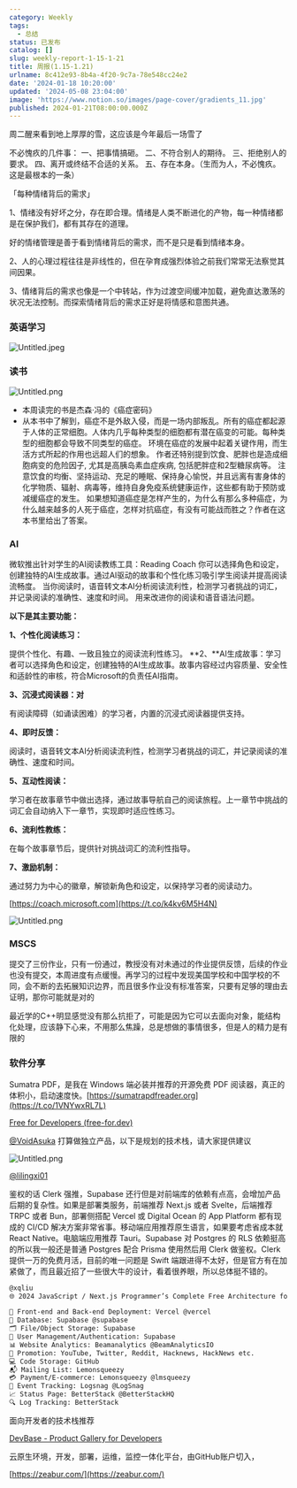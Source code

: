 ```yaml
---
category: Weekly
tags:
  - 总结
status: 已发布
catalog: []
slug: weekly-report-1-15-1-21
title: 周报(1.15-1.21)
urlname: 8c412e93-8b4a-4f20-9c7a-78e548cc24e2
date: '2024-01-18 10:20:00'
updated: '2024-05-08 23:04:00'
image: 'https://www.notion.so/images/page-cover/gradients_11.jpg'
published: 2024-01-21T08:00:00.000Z
---
```


周二醒来看到地上厚厚的雪，这应该是今年最后一场雪了


不必愧疚的几件事：
一、把事情搞砸。
二、不符合别人的期待。
三、拒绝别人的要求。
四、离开或终结不合适的关系。
五、存在本身。（生而为人，不必愧疚。这是最根本的一条）


「每种情绪背后的需求」


1、情绪没有好坏之分，存在即合理。情绪是人类不断进化的产物，每一种情绪都是在保护我们，都有其存在的道理。


好的情绪管理是善于看到情绪背后的需求，而不是只是看到情绪本身。


2、人的心理过程往往是非线性的，但在孕育成强烈体验之前我们常常无法察觉其间因果。


3、情绪背后的需求也像是一个中转站，作为过渡空间缓冲加载，避免直达激荡的状况无法控制。而探索情绪背后的需求正好是将情感和意图共通。


### 英语学习


![Untitled.jpeg](https://prod-files-secure.s3.us-west-2.amazonaws.com/5d24fe63-e567-4804-86f9-9fdc62e13082/faec46dc-9da5-4799-b905-c316418f1168/Untitled.jpeg?X-Amz-Algorithm=AWS4-HMAC-SHA256&X-Amz-Content-Sha256=UNSIGNED-PAYLOAD&X-Amz-Credential=ASIAZI2LB466TYOSP7TG%2F20250213%2Fus-west-2%2Fs3%2Faws4_request&X-Amz-Date=20250213T213258Z&X-Amz-Expires=3600&X-Amz-Security-Token=IQoJb3JpZ2luX2VjEPX%2F%2F%2F%2F%2F%2F%2F%2F%2F%2FwEaCXVzLXdlc3QtMiJGMEQCICid21sI%2F5%2FHQi0VVpCdSCa2l74E4lFJ4jt8A79XkFpTAiAlK109v6vn4ni8LN%2B2Omj60wDkq99c8tkF47Yx1Wp19ir%2FAwgeEAAaDDYzNzQyMzE4MzgwNSIM5gBGS8h0crKEI3NSKtwDtWO97jmN7hk41u%2BLoWMBiEoeEsoaQal68JnFGknpwzA73of85FxRW27PBbyrO313WfMa1OX%2BX7IgGNH%2FSm5p9%2BMlEubHUjtou1emYTkOpFKHP8Y9jMWXLZHFhmV7%2B0GGAupolURB4oMAcV3KNHzpOURtmtgmnOSrs9yCG%2BFefQ2MjUJ0%2FkG0DVCG%2FHi3Cnfe2ZFrAGBqVKiAwa2RulLhYLwr0r2Gbm8%2B9kBskUSyq6WTQepx%2FQa3VnvVu7Gb%2BfMomSa%2Buph8CfODLO3ZbbudJfmzsG0%2FUMLu2jfUU4FDCNbatB1mwldTuuzzzeYIMLU3TL%2BpJZOY2wGwhJdlXrF2ofSTsSNUblvw0f8qQfB7qHKbzDgP62pkM1%2FDdllmczvOWODryby%2B2wPQxcUlmObe17BKrHIcc6KEWgEeZ5qpHKOIM5tXBajKHty%2B18wm12jYNmh4jhzJA8I22rfUwdMX%2FuyyYq7r8WaTTYFooz6ONdzAeKb9GAhuZeSNN0b4RNHJTTp8j3R6c7VZAhcPXyetFhD%2BrCEbA%2FjKmCg6kkestutjyNQQ0%2BqGl9vXPASxEFicAmFBGKa9DJI5qDp4QGuiPGTFdHi%2FWXw6FpPvuoARe71RG471GQpKeLQWEXEwyaq5vQY6pgGibqeeEMf3Jaw4Yv4eLF0hEa%2BHAkSonKnsEcpzT0puu6XGaEzAXMioDFVNiePoB24ky%2FT%2BoClxqepOz6ACEcCwv52SxfT2GwTg8FHOnEyicSxY1T1aiYm2WiH97xOugepuhnnqXfC51HSBJWWyBp7ZH3u3l4uVcOoYrPzyxHkXDrtWfM9Xo2v%2FdFI1I68BoYMNFX8Rgxb1JYcjgeHNyZ53%2BU9CMjuW&X-Amz-Signature=ad2b877c3db64661913f1b5388397179097244b868039a3c12830667183de1ea&X-Amz-SignedHeaders=host&x-id=GetObject)


### 读书


![Untitled.png](https://prod-files-secure.s3.us-west-2.amazonaws.com/5d24fe63-e567-4804-86f9-9fdc62e13082/08aff459-da99-4ed5-87c6-1f4c95b62ac3/Untitled.png?X-Amz-Algorithm=AWS4-HMAC-SHA256&X-Amz-Content-Sha256=UNSIGNED-PAYLOAD&X-Amz-Credential=ASIAZI2LB466TYOSP7TG%2F20250213%2Fus-west-2%2Fs3%2Faws4_request&X-Amz-Date=20250213T213258Z&X-Amz-Expires=3600&X-Amz-Security-Token=IQoJb3JpZ2luX2VjEPX%2F%2F%2F%2F%2F%2F%2F%2F%2F%2FwEaCXVzLXdlc3QtMiJGMEQCICid21sI%2F5%2FHQi0VVpCdSCa2l74E4lFJ4jt8A79XkFpTAiAlK109v6vn4ni8LN%2B2Omj60wDkq99c8tkF47Yx1Wp19ir%2FAwgeEAAaDDYzNzQyMzE4MzgwNSIM5gBGS8h0crKEI3NSKtwDtWO97jmN7hk41u%2BLoWMBiEoeEsoaQal68JnFGknpwzA73of85FxRW27PBbyrO313WfMa1OX%2BX7IgGNH%2FSm5p9%2BMlEubHUjtou1emYTkOpFKHP8Y9jMWXLZHFhmV7%2B0GGAupolURB4oMAcV3KNHzpOURtmtgmnOSrs9yCG%2BFefQ2MjUJ0%2FkG0DVCG%2FHi3Cnfe2ZFrAGBqVKiAwa2RulLhYLwr0r2Gbm8%2B9kBskUSyq6WTQepx%2FQa3VnvVu7Gb%2BfMomSa%2Buph8CfODLO3ZbbudJfmzsG0%2FUMLu2jfUU4FDCNbatB1mwldTuuzzzeYIMLU3TL%2BpJZOY2wGwhJdlXrF2ofSTsSNUblvw0f8qQfB7qHKbzDgP62pkM1%2FDdllmczvOWODryby%2B2wPQxcUlmObe17BKrHIcc6KEWgEeZ5qpHKOIM5tXBajKHty%2B18wm12jYNmh4jhzJA8I22rfUwdMX%2FuyyYq7r8WaTTYFooz6ONdzAeKb9GAhuZeSNN0b4RNHJTTp8j3R6c7VZAhcPXyetFhD%2BrCEbA%2FjKmCg6kkestutjyNQQ0%2BqGl9vXPASxEFicAmFBGKa9DJI5qDp4QGuiPGTFdHi%2FWXw6FpPvuoARe71RG471GQpKeLQWEXEwyaq5vQY6pgGibqeeEMf3Jaw4Yv4eLF0hEa%2BHAkSonKnsEcpzT0puu6XGaEzAXMioDFVNiePoB24ky%2FT%2BoClxqepOz6ACEcCwv52SxfT2GwTg8FHOnEyicSxY1T1aiYm2WiH97xOugepuhnnqXfC51HSBJWWyBp7ZH3u3l4uVcOoYrPzyxHkXDrtWfM9Xo2v%2FdFI1I68BoYMNFX8Rgxb1JYcjgeHNyZ53%2BU9CMjuW&X-Amz-Signature=08cd72b5b17fcd155dabc83e746a12376c14f3c79338ae45fdc6ea085417f17f&X-Amz-SignedHeaders=host&x-id=GetObject)

- 本周读完的书是杰森·冯的《癌症密码》
- 从本书中了解到，癌症不是外敌入侵，而是一场内部叛乱。所有的癌症都起源于人体的正常细胞。人体内几乎每种类型的细胞都有潜在癌变的可能。每种类型的细胞都会导致不同类型的癌症。
环境在癌症的发展中起着关键作用，而生活方式所起的作用也远超人们的想象。
作者还特别提到饮食、肥胖也是造成细胞病变的危险因子, 尤其是高胰岛素血症疾病, 包括肥胖症和2型糖尿病等。
注意饮食的均衡、坚持运动、充足的睡眠、保持身心愉悦，并且远离有害身体的化学物质、辐射、病毒等，维持自身免疫系统健康运作，这些都有助于预防或减缓癌症的发生。
如果想知道癌症是怎样产生的，为什么有那么多种癌症，为什么越来越多的人死于癌症，怎样对抗癌症，有没有可能战而胜之？作者在这本书里给出了答案。

### AI


微软推出针对学生的AI阅读教练工具：Reading Coach
你可以选择角色和设定，创建独特的AI生成故事。通过AI驱动的故事和个性化练习吸引学生阅读并提高阅读流畅度。
当你阅读时，语音转文本AI分析阅读流利性，检测学习者挑战的词汇，并记录阅读的准确性、速度和时间。
用来改进你的阅读和语音语法问题。


**以下是其主要功能：**


**1、个性化阅读练习：**


提供个性化、有趣、一致且独立的阅读流利性练习。
**2、**AI生成故事：学习者可以选择角色和设定，创建独特的AI生成故事。故事内容经过内容质量、安全性和适龄性的审核，符合Microsoft的负责任AI指南。


**3、沉浸式阅读器：对**


有阅读障碍（如诵读困难）的学习者，内置的沉浸式阅读器提供支持。


**4、即时反馈：**


阅读时，语音转文本AI分析阅读流利性，检测学习者挑战的词汇，并记录阅读的准确性、速度和时间。


**5、互动性阅读：**


学习者在故事章节中做出选择，通过故事导航自己的阅读旅程。上一章节中挑战的词汇会自动纳入下一章节，实现即时适应性练习。


**6、流利性教练：**


在每个故事章节后，提供针对挑战词汇的流利性指导。


**7、激励机制：**


通过努力为中心的徽章，解锁新角色和设定，以保持学习者的阅读动力。


[https://coach.microsoft.com](https://t.co/k4kv6M5H4N)


![Untitled.png](https://prod-files-secure.s3.us-west-2.amazonaws.com/5d24fe63-e567-4804-86f9-9fdc62e13082/8f53d036-0cfc-469d-a837-f15107675ae4/Untitled.png?X-Amz-Algorithm=AWS4-HMAC-SHA256&X-Amz-Content-Sha256=UNSIGNED-PAYLOAD&X-Amz-Credential=ASIAZI2LB466TYOSP7TG%2F20250213%2Fus-west-2%2Fs3%2Faws4_request&X-Amz-Date=20250213T213258Z&X-Amz-Expires=3600&X-Amz-Security-Token=IQoJb3JpZ2luX2VjEPX%2F%2F%2F%2F%2F%2F%2F%2F%2F%2FwEaCXVzLXdlc3QtMiJGMEQCICid21sI%2F5%2FHQi0VVpCdSCa2l74E4lFJ4jt8A79XkFpTAiAlK109v6vn4ni8LN%2B2Omj60wDkq99c8tkF47Yx1Wp19ir%2FAwgeEAAaDDYzNzQyMzE4MzgwNSIM5gBGS8h0crKEI3NSKtwDtWO97jmN7hk41u%2BLoWMBiEoeEsoaQal68JnFGknpwzA73of85FxRW27PBbyrO313WfMa1OX%2BX7IgGNH%2FSm5p9%2BMlEubHUjtou1emYTkOpFKHP8Y9jMWXLZHFhmV7%2B0GGAupolURB4oMAcV3KNHzpOURtmtgmnOSrs9yCG%2BFefQ2MjUJ0%2FkG0DVCG%2FHi3Cnfe2ZFrAGBqVKiAwa2RulLhYLwr0r2Gbm8%2B9kBskUSyq6WTQepx%2FQa3VnvVu7Gb%2BfMomSa%2Buph8CfODLO3ZbbudJfmzsG0%2FUMLu2jfUU4FDCNbatB1mwldTuuzzzeYIMLU3TL%2BpJZOY2wGwhJdlXrF2ofSTsSNUblvw0f8qQfB7qHKbzDgP62pkM1%2FDdllmczvOWODryby%2B2wPQxcUlmObe17BKrHIcc6KEWgEeZ5qpHKOIM5tXBajKHty%2B18wm12jYNmh4jhzJA8I22rfUwdMX%2FuyyYq7r8WaTTYFooz6ONdzAeKb9GAhuZeSNN0b4RNHJTTp8j3R6c7VZAhcPXyetFhD%2BrCEbA%2FjKmCg6kkestutjyNQQ0%2BqGl9vXPASxEFicAmFBGKa9DJI5qDp4QGuiPGTFdHi%2FWXw6FpPvuoARe71RG471GQpKeLQWEXEwyaq5vQY6pgGibqeeEMf3Jaw4Yv4eLF0hEa%2BHAkSonKnsEcpzT0puu6XGaEzAXMioDFVNiePoB24ky%2FT%2BoClxqepOz6ACEcCwv52SxfT2GwTg8FHOnEyicSxY1T1aiYm2WiH97xOugepuhnnqXfC51HSBJWWyBp7ZH3u3l4uVcOoYrPzyxHkXDrtWfM9Xo2v%2FdFI1I68BoYMNFX8Rgxb1JYcjgeHNyZ53%2BU9CMjuW&X-Amz-Signature=ea4241990608ebb12b07d937a1c172c201f1f61e24b7a3e9b650094ee05de79c&X-Amz-SignedHeaders=host&x-id=GetObject)


### MSCS


提交了三份作业，只有一份通过，教授没有对未通过的作业提供反馈，后续的作业也没有提交，本周进度有点缓慢。再学习的过程中发现美国学校和中国学校的不同，会不断的去拓展知识边界，而且很多作业没有标准答案，只要有足够的理由去证明，那你可能就是对的


最近学的C++明显感觉没有那么抗拒了，可能是因为它可以去面向对象，能结构化处理，应该静下心来，不用那么焦躁，总是想做的事情很多，但是人的精力是有限的


### 软件分享


Sumatra PDF，是我在 Windows 端必装并推荐的开源免费 PDF 阅读器，真正的体积小，启动速度快。[https://sumatrapdfreader.org](https://t.co/1VNYwxRL7L)


[Free for Developers (free-for.dev)](https://free-for.dev/#/)


[@VoidAsuka](https://twitter.com/VoidAsuka) 打算做独立产品，以下是规划的技术栈，请大家提供建议


![Untitled.png](https://prod-files-secure.s3.us-west-2.amazonaws.com/5d24fe63-e567-4804-86f9-9fdc62e13082/93561a3c-b2bc-4a43-bbc5-67e3f740ed5e/Untitled.png?X-Amz-Algorithm=AWS4-HMAC-SHA256&X-Amz-Content-Sha256=UNSIGNED-PAYLOAD&X-Amz-Credential=ASIAZI2LB466TYOSP7TG%2F20250213%2Fus-west-2%2Fs3%2Faws4_request&X-Amz-Date=20250213T213258Z&X-Amz-Expires=3600&X-Amz-Security-Token=IQoJb3JpZ2luX2VjEPX%2F%2F%2F%2F%2F%2F%2F%2F%2F%2FwEaCXVzLXdlc3QtMiJGMEQCICid21sI%2F5%2FHQi0VVpCdSCa2l74E4lFJ4jt8A79XkFpTAiAlK109v6vn4ni8LN%2B2Omj60wDkq99c8tkF47Yx1Wp19ir%2FAwgeEAAaDDYzNzQyMzE4MzgwNSIM5gBGS8h0crKEI3NSKtwDtWO97jmN7hk41u%2BLoWMBiEoeEsoaQal68JnFGknpwzA73of85FxRW27PBbyrO313WfMa1OX%2BX7IgGNH%2FSm5p9%2BMlEubHUjtou1emYTkOpFKHP8Y9jMWXLZHFhmV7%2B0GGAupolURB4oMAcV3KNHzpOURtmtgmnOSrs9yCG%2BFefQ2MjUJ0%2FkG0DVCG%2FHi3Cnfe2ZFrAGBqVKiAwa2RulLhYLwr0r2Gbm8%2B9kBskUSyq6WTQepx%2FQa3VnvVu7Gb%2BfMomSa%2Buph8CfODLO3ZbbudJfmzsG0%2FUMLu2jfUU4FDCNbatB1mwldTuuzzzeYIMLU3TL%2BpJZOY2wGwhJdlXrF2ofSTsSNUblvw0f8qQfB7qHKbzDgP62pkM1%2FDdllmczvOWODryby%2B2wPQxcUlmObe17BKrHIcc6KEWgEeZ5qpHKOIM5tXBajKHty%2B18wm12jYNmh4jhzJA8I22rfUwdMX%2FuyyYq7r8WaTTYFooz6ONdzAeKb9GAhuZeSNN0b4RNHJTTp8j3R6c7VZAhcPXyetFhD%2BrCEbA%2FjKmCg6kkestutjyNQQ0%2BqGl9vXPASxEFicAmFBGKa9DJI5qDp4QGuiPGTFdHi%2FWXw6FpPvuoARe71RG471GQpKeLQWEXEwyaq5vQY6pgGibqeeEMf3Jaw4Yv4eLF0hEa%2BHAkSonKnsEcpzT0puu6XGaEzAXMioDFVNiePoB24ky%2FT%2BoClxqepOz6ACEcCwv52SxfT2GwTg8FHOnEyicSxY1T1aiYm2WiH97xOugepuhnnqXfC51HSBJWWyBp7ZH3u3l4uVcOoYrPzyxHkXDrtWfM9Xo2v%2FdFI1I68BoYMNFX8Rgxb1JYcjgeHNyZ53%2BU9CMjuW&X-Amz-Signature=9a147702bbc7ace5eccd87a602521b90517389f898854de4b96b8043c923dec7&X-Amz-SignedHeaders=host&x-id=GetObject)


[@lilingxi01](https://twitter.com/lilingxi01)


鉴权的话 Clerk 强推，Supabase 还行但是对前端库的依赖有点高，会增加产品后期的复杂性。如果是部署类服务，前端推荐 Next.js 或者 Svelte，后端推荐 TRPC 或者 Bun，部署侧搭配 Vercel 或 Digital Ocean 的 App Platform 都有现成的 CI/CD 解决方案非常省事。移动端应用推荐原生语言，如果要考虑省成本就 React Native。电脑端应用推荐 Tauri。Supabase 对 Postgres 的 RLS 依赖挺高的所以我一般还是普通 Postgres 配合 Prisma 使用然后用 Clerk 做鉴权。Clerk 提供一万的免费月活，目前的唯一问题是 Swift 端跟进得不太好，但是官方有在加紧做了，而且最近招了一些很大牛的设计，看着很养眼，所以总体挺不错的。


```markdown
@xqliu
🌐 2024 JavaScript / Next.js Programmer’s Complete Free Architecture for solo entrepreneur:

🔧 Front-end and Back-end Deployment: Vercel @vercel
💾 Database: Supabase @supabase
🗂️ File/Object Storage: Supabase
👥 User Management/Authentication: Supabase
📊 Website Analytics: Beamanalytics @BeamAnalyticsIO
📣 Promotion: YouTube, Twitter, Reddit, Hacknews, HackNews etc. 
💻 Code Storage: GitHub
📬 Mailing List: Lemonsqueezy
💳 Payment/E-commerce: Lemonsqueezy @lmsqueezy
📌 Event Tracking: Logsnag @LogSnag
📈 Status Page: BetterStack @BetterStackHQ
🔍 Log Tracking: BetterStack
```


面向开发者的技术栈推荐


[DevBase - Product Gallery for Developers](https://devbase.fyi/)


云原生环境，开发，部署，运维，监控一体化平台，由GitHub账户切入，


[https://zeabur.com/](https://zeabur.com/)

